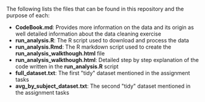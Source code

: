 The following lists the files that can be found in this repository and the purpose of each:

* **CodeBook.md**: Provides more information on the data and its origin as well detailed information about the data cleaning exercise
* **run_analysis.R**: The R script used to download and process the data
* **run_analysis.Rmd**: The R markdown script used to create the  **run_analysis_walkthough.html** file
* **run_analysis_walkthough.html**: Detailed step by step explanation of the code written in the **run_analysis.R** script
* **full_dataset.txt**: The first "tidy" dataset mentioned in the assignment tasks  
* **avg_by_subject_dataset.txt**: The second "tidy" dataset mentioned in the assignment tasks